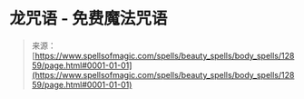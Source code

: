 <!--yml

category: 未分类

date: 2024-06-12 18:50:52

-->

# 龙咒语 - 免费魔法咒语

> 来源：[https://www.spellsofmagic.com/spells/beauty_spells/body_spells/12859/page.html#0001-01-01](https://www.spellsofmagic.com/spells/beauty_spells/body_spells/12859/page.html#0001-01-01)
